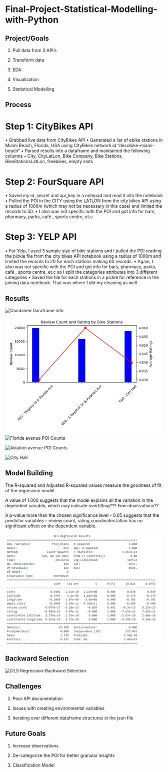 # Final-Project-Statistical-Modelling-with-Python

## Project/Goals
1. Pull data from 3 API’s

2. Transform data
 
3. EDA
 
4. Visualization
 
5. Statistical Modelling



## Process
# Step 1: CityBikes API
•	Grabbed live data from CityBikes API
•	Generated a list of ebike stations in Miami Beach, Florida, USA using CityBikes network id “decobike-miami-beach”
•	Parsed results into a dataframe and maintained the following columns – City, CityLatLon, Bike Company, Bike Stations, BikeStationsLatLon, freebikes, empty slots

# Step 2: FourSquare API 
•	Saved my id ,secret and api_key in a notepad and read it into the notebook 
•	Pulled the POI in the CITY using the LATLON from the city bikes API using a radius of 1000m (which may not be necessary in this case) and limited the records to 50.
•	I also was not specific with the POI and got info for bars, pharmacy, parks, café , sports centre, et.c

# Step 3: YELP API
•	For Yelp, I used 3 sample size of bike stations and I pulled the POI reading the pickle file from the city bikes API notebook using a radius of 1000m and limited the records to 20 for each stations making 60 records.
•	Again, I also was not specific with the POI and got info for bars, pharmacy, parks, café , sports centre, et.c so I split the categories attributes into 3 different categories 
•	Saved the file for each stations in a pickle for reference in the joining data notebook. That was where I did my cleaning as well.


## Results

![Combined Daraframe info](https://github.com/Sarah-Data/LHL-Statistical-Modelling-with-Python/assets/128204536/4e0c56de-f50c-40e4-9dec-3fb13fef23c5)

![Review count versus rating relationship](https://github.com/Sarah-Data/LHL-Statistical-Modelling-with-Python/blob/main/images/Review%20count%20versus%20rating%20relationship.jpg?raw=true)

![Florida avenue POI Counts](https://github.com/Sarah-Data/LHL-Statistical-Modelling-with-Python/assets/128204536/59142a9e-3bb3-438e-9ddd-22e100f2fccc)

![Aviation avenue POI Counts](https://github.com/Sarah-Data/LHL-Statistical-Modelling-with-Python/assets/128204536/004e47f6-1e25-408c-98f1-2328cdf7f87b)

![City Hall](https://github.com/Sarah-Data/LHL-Statistical-Modelling-with-Python/assets/128204536/08b7238f-78f8-4b27-8c3c-b27da25c33bc)

## Model Building

The R-squared and Adjusted R-squared values measure the goodness of fit of the regression model. 

A value of 1.000 suggests that the model explains all the variation in the dependent variable, which may indicate overfitting??? Few observations??

A p-value more than the chosen significance level - 0.05 suggests that the predictor variables – review count, rating,coordinates latlon has no  significant effect on the dependent variable.

![OLS Regression](https://github.com/Sarah-Data/LHL-Statistical-Modelling-with-Python/blob/main/images/Model%20Building%20-%20OLS%20Regression.png?raw=true)

## Backward Selection
![OLS Regression-Backward Selection ](https://github.com/Sarah-Data/LHL-Statistical-Modelling-with-Python/assets/128204536/b98cba91-5d32-48c8-847a-1ed0f3906cab)


## Challenges 
1. Poor API documentation

2. Issues with creating environmental variables

3. Iterating over different dataframe structures in the json file

## Future Goals
1. Increase observations
 
2. De-categorize the POI for better granular insights

3. Classification Model


